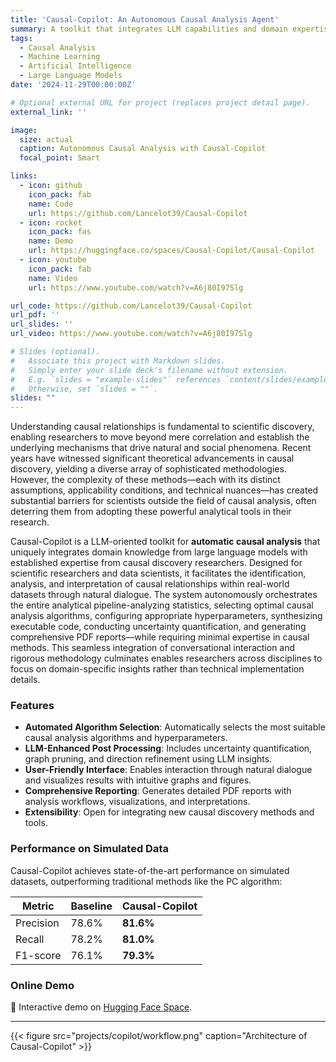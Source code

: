 ```yaml
---
title: 'Causal-Copilot: An Autonomous Causal Analysis Agent'
summary: A toolkit that integrates LLM capabilities and domain expertise to enable automated causal analysis for scientific researchers and data scientists.
tags:
  - Causal Analysis
  - Machine Learning
  - Artificial Intelligence
  - Large Language Models
date: '2024-11-29T00:00:00Z'

# Optional external URL for project (replaces project detail page).
external_link: ''

image:
  size: actual
  caption: Autonomous Causal Analysis with Causal-Copilot
  focal_point: Smart

links:
  - icon: github
    icon_pack: fab
    name: Code
    url: https://github.com/Lancelot39/Causal-Copilot
  - icon: rocket
    icon_pack: fas
    name: Demo
    url: https://huggingface.co/spaces/Causal-Copilot/Causal-Copilot
  - icon: youtube
    icon_pack: fab
    name: Video
    url: https://www.youtube.com/watch?v=A6j80I97Slg

url_code: https://github.com/Lancelot39/Causal-Copilot
url_pdf: ''
url_slides: ''
url_video: https://www.youtube.com/watch?v=A6j80I97Slg

# Slides (optional).
#   Associate this project with Markdown slides.
#   Simply enter your slide deck's filename without extension.
#   E.g. `slides = "example-slides"` references `content/slides/example-slides.md`.
#   Otherwise, set `slides = ""`.
slides: ""
---
```


Understanding causal relationships is fundamental to scientific discovery, enabling researchers to move beyond mere correlation and establish the underlying mechanisms that drive natural and social phenomena. Recent years have witnessed significant theoretical advancements in causal discovery, yielding a diverse array of sophisticated methodologies. However, the complexity of these methods—each with its distinct assumptions, applicability conditions, and technical nuances—has created substantial barriers for scientists outside the field of causal analysis, often deterring them from adopting these powerful analytical tools in their research.

Causal-Copilot is a LLM-oriented toolkit for **automatic causal analysis** that uniquely integrates domain knowledge from large language models with established expertise from causal discovery researchers. Designed for scientific researchers and data scientists, it facilitates the identification, analysis, and interpretation of causal relationships within real-world datasets through natural dialogue. The system autonomously orchestrates the entire analytical pipeline-analyzing statistics, selecting optimal causal analysis algorithms, configuring appropriate hyperparameters, synthesizing executable code, conducting uncertainty quantification, and generating comprehensive PDF reports—while requiring minimal expertise in causal methods. This seamless integration of conversational interaction and rigorous methodology culminates enables researchers across disciplines to focus on domain-specific insights rather than technical implementation details.


### Features

- **Automated Algorithm Selection**: Automatically selects the most suitable causal analysis algorithms and hyperparameters.
- **LLM-Enhanced Post Processing**: Includes uncertainty quantification, graph pruning, and direction refinement using LLM insights.
- **User-Friendly Interface**: Enables interaction through natural dialogue and visualizes results with intuitive graphs and figures.
- **Comprehensive Reporting**: Generates detailed PDF reports with analysis workflows, visualizations, and interpretations.
- **Extensibility**: Open for integrating new causal discovery methods and tools.

### Performance on Simulated Data

Causal-Copilot achieves state-of-the-art performance on simulated datasets, outperforming traditional methods like the PC algorithm:

| Metric    | Baseline | Causal-Copilot |
|-----------|----------|----------------|
| Precision | 78.6%    | **81.6%**      |
| Recall    | 78.2%    | **81.0%**      |
| F1-score  | 76.1%    | **79.3%**      |

### Online Demo

🚀 Interactive demo on [Hugging Face Space](https://huggingface.co/spaces/Causal-Copilot/Causal-Copilot).

---

{{< figure src="projects/copilot/workflow.png" caption="Architecture of Causal-Copilot" >}}


